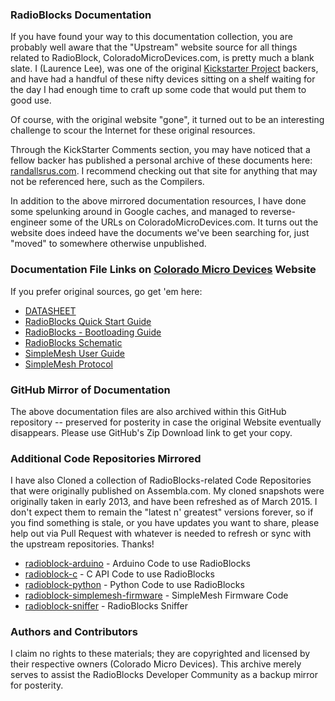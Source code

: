 ### RadioBlocks Documentation
If you have found your way to this documentation collection, you are probably well aware that the "Upstream" website 
source for all things related to RadioBlock, ColoradoMicroDevices.com, is pretty much a blank slate. I (Laurence Lee), was one of the original [Kickstarter Project](https://www.kickstarter.com/projects/545073874/radioblock-simple-radio-for-arduino-or-any-embedde) backers, and 
have had a handful of these nifty devices sitting on a shelf waiting for the day I had enough time to craft up some code that would put them to good use.

Of course, with the original website "gone", it turned out to be an interesting challenge to scour the Internet for these original resources.

Through the KickStarter Comments section, you may have noticed that a fellow backer has published a personal archive of these documents 
here: [randallsrus.com](http://www.randallsrus.com/Jeff/Electronics/RadioBlocks/). I recommend checking out that site for anything that may not be 
referenced here, such as the Compilers.

In addition to the above mirrored documentation resources, I have done some spelunking around in Google caches, and managed to reverse-engineer 
some of the URLs on ColoradoMicroDevices.com. It turns out the website does indeed have the documents we've been searching for, just "moved" to 
somewhere otherwise unpublished.

### Documentation File Links on [Colorado Micro Devices](http://www.coloradomicrodevices.com) Website ###
If you prefer original sources, go get 'em here:
* [DATASHEET](http://www.coloradomicrodevices.com/images/documents/RADIOBLOCKS-DATASHEET.pdf)
* [RadioBlocks Quick Start Guide](http://www.coloradomicrodevices.com/images/documents/RadioBlocks-Quick-Start-Guide.pdf)
* [RadioBlocks - Bootloading Guide](http://www.coloradomicrodevices.com/images/documents/RadioBlocks-Bootloading-Guide.pdf)
* [RadioBlocks Schematic](http://www.coloradomicrodevices.com/images/documents/RadioBlocks.pdf)
* [SimpleMesh User Guide](http://www.coloradomicrodevices.com/images/documents/SimpleMesh-User-Guide.pdf)
* [SimpleMesh Protocol](http://www.coloradomicrodevices.com/images/documents/SimpleMesh-Serial-Protocol.pdf)

### GitHub Mirror of Documentation ###
The above documentation files are also archived within this GitHub repository -- preserved for posterity in case the 
original Website eventually disappears. Please use GitHub's Zip Download link to get your copy.

### Additional Code Repositories Mirrored ###
I have also Cloned a collection of RadioBlocks-related Code Repositories that were originally published on Assembla.com. My cloned snapshots were originally taken in early 2013, and have been refreshed as of March 2015.
I don't expect them to remain the "latest n' greatest" versions forever, so if you find something is stale, or you have updates you want to share, please help out via Pull Request with whatever is needed to refresh 
or sync with the upstream repositories. Thanks!

* [radioblock-arduino](https://github.com/not404/radioblock-arduino) - Arduino Code to use RadioBlocks
* [radioblock-c](https://github.com/not404/radioblock-c) - C API Code to use RadioBlocks
* [radioblock-python](https://github.com/not404/radioblock-python) - Python Code to use RadioBlocks
* [radioblock-simplemesh-firmware](https://github.com/not404/radioblock-simplemesh-firmware) - SimpleMesh Firmware Code
* [radioblock-sniffer](https://github.com/not404/radioblock-sniffer) - RadioBlocks Sniffer

### Authors and Contributors
I claim no rights to these materials; they are copyrighted and licensed by their respective owners (Colorado Micro Devices). 
This archive merely serves to assist the RadioBlocks Developer Community as a backup mirror for posterity.
